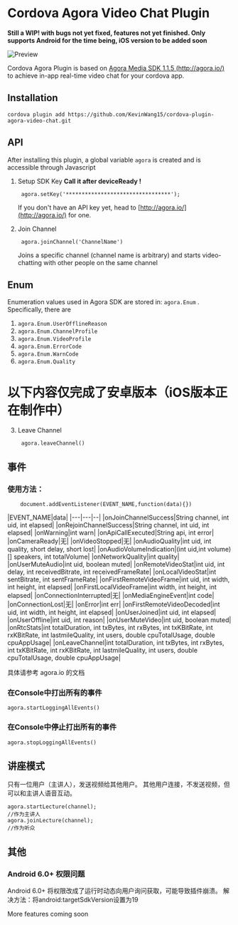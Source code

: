 # Cordova Agora Video Chat Plugin
**Still a WIP! with bugs not yet fixed, features not yet finished.
  Only supports Android for the time being, iOS version to be added soon**
  
![Preview](http://7xn0vy.dl1.z0.glb.clouddn.com/cordova-agora.jpg)

Cordova Agora Plugin is based on [Agora Media SDK 1.1.5 (http://agora.io/)](http://agora.io/) to achieve in-app real-time video chat for your cordova app.

## Installation
    cordova plugin add https://github.com/KevinWang15/cordova-plugin-agora-video-chat.git
    
## API
After installing this plugin, a global variable `agora` is created and is accessible through Javascript

1. Setup SDK Key     **Call it after deviceReady !**

        agora.setKey('*********************************');
    
    If you don't have an API key yet, head to [http://agora.io/](http://agora.io/) for one.

2. Join Channel

        agora.joinChannel('ChannelName')
    Joins a specific channel (channel name is arbitrary) and starts video-chatting with other people on the same channel


## Enum

Enumeration values used in Agora SDK are stored in: ```agora.Enum``` .
Specifically, there are

1. ```agora.Enum.UserOfflineReason```
2. ```agora.Enum.ChannelProfile```
3. ```agora.Enum.VideoProfile```
4. ```agora.Enum.ErrorCode```
5. ```agora.Enum.WarnCode```
6. ```agora.Enum.Quality```



# 以下内容仅完成了安卓版本（iOS版本正在制作中）
3. Leave Channel

        agora.leaveChannel()

## 事件

### 使用方法：

        document.addEventListener(EVENT_NAME,function(data){})

|EVENT_NAME|data|
|---|---|--|
|onJoinChannelSuccess|String channel, int uid, int elapsed|
|onRejoinChannelSuccess|String channel, int uid, int elapsed|
|onWarning|int warn|
|onApiCallExecuted|String api, int error|
|onCameraReady|无|
|onVideoStopped|无|
|onAudioQuality|int uid, int quality, short delay, short lost|
|onAudioVolumeIndication|(int uid,int volume)[] speakers, int totalVolume|
|onNetworkQuality|int quality|
|onUserMuteAudio|int uid, boolean muted|
|onRemoteVideoStat|int uid, int delay, int receivedBitrate, int receivedFrameRate|
|onLocalVideoStat|int sentBitrate, int sentFrameRate|
|onFirstRemoteVideoFrame|int uid, int width, int height, int elapsed|
|onFirstLocalVideoFrame|int width, int height, int elapsed|
|onConnectionInterrupted|无|
|onMediaEngineEvent|int code|
|onConnectionLost|无|
|onError|int err|
|onFirstRemoteVideoDecoded|int uid, int width, int height, int elapsed|
|onUserJoined|int uid, int elapsed|
|onUserOffline|int uid, int reason|
|onUserMuteVideo|int uid, boolean muted|
|onRtcStats|int totalDuration, int txBytes, int rxBytes, int txKBitRate, int rxKBitRate, int lastmileQuality, int users, double cpuTotalUsage, double cpuAppUsage|
|onLeaveChannel|int totalDuration, int txBytes, int rxBytes, int txKBitRate, int rxKBitRate, int lastmileQuality, int users, double cpuTotalUsage, double cpuAppUsage|

具体请参考 agora.io 的文档

### 在Console中打出所有的事件

    agora.startLoggingAllEvents()

### 在Console中停止打出所有的事件

    agora.stopLoggingAllEvents()


## 讲座模式

只有一位用户（主讲人），发送视频给其他用户。
其他用户连接，不发送视频，但可以和主讲人语音互动。

    agora.startLecture(channel);
    //作为主讲人
    agora.joinLecture(channel);
    //作为听众

## 其他
### Android 6.0+ 权限问题

Android 6.0+ 将权限改成了运行时动态向用户询问获取，可能导致插件崩溃。
解决方法：将android:targetSdkVersion设置为19

More features coming soon

